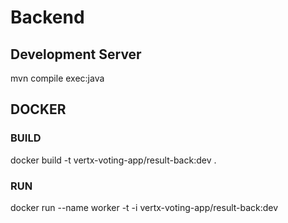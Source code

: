 # Backend

## Development Server
mvn compile exec:java

## DOCKER 

### BUILD
docker build -t vertx-voting-app/result-back:dev . 

### RUN 
docker run --name worker -t -i vertx-voting-app/result-back:dev

